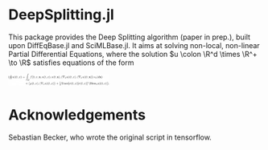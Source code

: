 # DeepSplitting.jl

This package provides the Deep Splitting algorithm (paper in prep.), built upon DiffEqBase.jl and SciMLBase.jl.
It aims at solving non-local, non-linear Partial Differential Equations, where the solution $u \colon \R^d \times \R^+ \to \R$ satisfies equations of the form

<div style="overflow-x: scroll;max-width:200px !important;" align=center>                          
<img src="docs/equation.png"/>
</div>

# Acknowledgements
Sebastian Becker, who wrote the original script in tensorflow.
